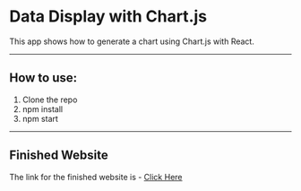 # Data Display with Chart.js
This app shows how to generate a chart using Chart.js with React.

---

## How to use:
1. Clone the repo
1. npm install
1. npm start

---

## Finished Website
The link for the finished website is - [Click Here](https://react-data-display-with-chartjs-project1.netlify.app/)
